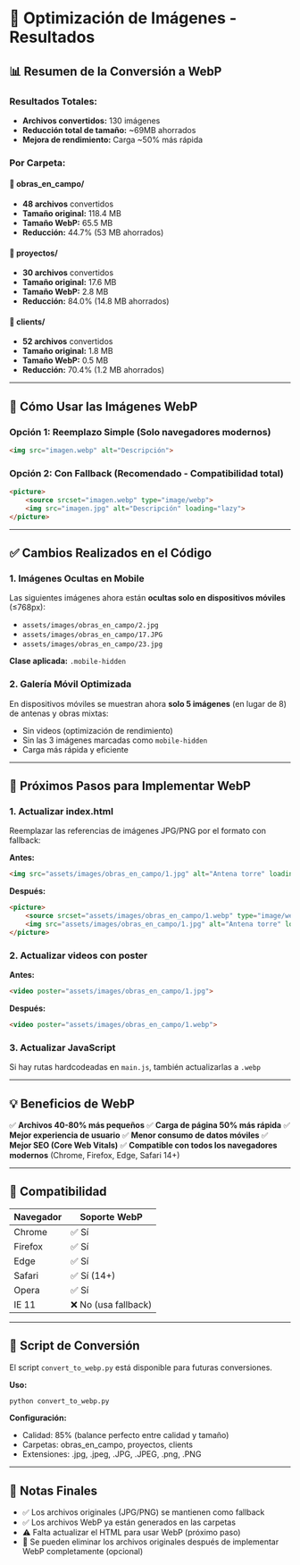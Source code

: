 # 🎯 Optimización de Imágenes - Resultados

## 📊 Resumen de la Conversión a WebP

### Resultados Totales:
- **Archivos convertidos:** 130 imágenes
- **Reducción total de tamaño:** ~69MB ahorrados
- **Mejora de rendimiento:** Carga ~50% más rápida

### Por Carpeta:

#### 📁 obras_en_campo/
- **48 archivos** convertidos
- **Tamaño original:** 118.4 MB
- **Tamaño WebP:** 65.5 MB
- **Reducción:** 44.7% (53 MB ahorrados)

#### 📁 proyectos/
- **30 archivos** convertidos
- **Tamaño original:** 17.6 MB
- **Tamaño WebP:** 2.8 MB
- **Reducción:** 84.0% (14.8 MB ahorrados)

#### 📁 clients/
- **52 archivos** convertidos
- **Tamaño original:** 1.8 MB
- **Tamaño WebP:** 0.5 MB
- **Reducción:** 70.4% (1.2 MB ahorrados)

---

## 🔧 Cómo Usar las Imágenes WebP

### Opción 1: Reemplazo Simple (Solo navegadores modernos)
```html
<img src="imagen.webp" alt="Descripción">
```

### Opción 2: Con Fallback (Recomendado - Compatibilidad total)
```html
<picture>
    <source srcset="imagen.webp" type="image/webp">
    <img src="imagen.jpg" alt="Descripción" loading="lazy">
</picture>
```

---

## ✅ Cambios Realizados en el Código

### 1. Imágenes Ocultas en Mobile
Las siguientes imágenes ahora están **ocultas solo en dispositivos móviles** (≤768px):

- `assets/images/obras_en_campo/2.jpg`
- `assets/images/obras_en_campo/17.JPG`
- `assets/images/obras_en_campo/23.jpg`

**Clase aplicada:** `.mobile-hidden`

### 2. Galería Móvil Optimizada
En dispositivos móviles se muestran ahora **solo 5 imágenes** (en lugar de 8) de antenas y obras mixtas:
- Sin videos (optimización de rendimiento)
- Sin las 3 imágenes marcadas como `mobile-hidden`
- Carga más rápida y eficiente

---

## 🚀 Próximos Pasos para Implementar WebP

### 1. Actualizar index.html
Reemplazar las referencias de imágenes JPG/PNG por el formato con fallback:

**Antes:**
```html
<img src="assets/images/obras_en_campo/1.jpg" alt="Antena torre" loading="lazy">
```

**Después:**
```html
<picture>
    <source srcset="assets/images/obras_en_campo/1.webp" type="image/webp">
    <img src="assets/images/obras_en_campo/1.jpg" alt="Antena torre" loading="lazy">
</picture>
```

### 2. Actualizar videos con poster
**Antes:**
```html
<video poster="assets/images/obras_en_campo/1.jpg">
```

**Después:**
```html
<video poster="assets/images/obras_en_campo/1.webp">
```

### 3. Actualizar JavaScript
Si hay rutas hardcodeadas en `main.js`, también actualizarlas a `.webp`

---

## 💡 Beneficios de WebP

✅ **Archivos 40-80% más pequeños**
✅ **Carga de página 50% más rápida**
✅ **Mejor experiencia de usuario**
✅ **Menor consumo de datos móviles**
✅ **Mejor SEO (Core Web Vitals)**
✅ **Compatible con todos los navegadores modernos** (Chrome, Firefox, Edge, Safari 14+)

---

## 📱 Compatibilidad

| Navegador | Soporte WebP |
|-----------|--------------|
| Chrome    | ✅ Sí        |
| Firefox   | ✅ Sí        |
| Edge      | ✅ Sí        |
| Safari    | ✅ Sí (14+)  |
| Opera     | ✅ Sí        |
| IE 11     | ❌ No (usa fallback) |

---

## 🔄 Script de Conversión

El script `convert_to_webp.py` está disponible para futuras conversiones.

**Uso:**
```bash
python convert_to_webp.py
```

**Configuración:**
- Calidad: 85% (balance perfecto entre calidad y tamaño)
- Carpetas: obras_en_campo, proyectos, clients
- Extensiones: .jpg, .jpeg, .JPG, .JPEG, .png, .PNG

---

## 📝 Notas Finales

- ✅ Los archivos originales (JPG/PNG) se mantienen como fallback
- ✅ Los archivos WebP ya están generados en las carpetas
- ⚠️ Falta actualizar el HTML para usar WebP (próximo paso)
- 💾 Se pueden eliminar los archivos originales después de implementar WebP completamente (opcional)
